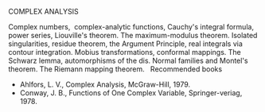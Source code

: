 ---
---
COMPLEX ANALYSIS

Complex numbers,  complex-analytic functions, Cauchy's integral formula,  power
series, Liouville's theorem. The maximum-modulus theorem. Isolated
singularities, residue theorem, the Argument Principle, real integrals via
contour integration. Mobius transformations, conformal mappings. The Schwarz
lemma, automorphisms of the dis. Normal families and Montel's theorem. The
Riemann mapping theorem.
 
Recommended books

* Ahlfors, L. V., Complex Analysis, McGraw-Hill, 1979.
* Conway, J. B., Functions of One Complex Variable, Springer-veriag, 1978.

